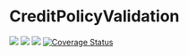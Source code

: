 # CreditPolicyValidation

![](https://api.travis-ci.com/MitraThakker/AnyfinAssignment.svg?token=y3q591e6fq2n3iHnRknC&branch=master)
![](https://coveralls.io/repos/github/MitraThakker/CreditPolicyValidation/badge.svg?branch=master)
![](https://coveralls.io/github/MitraThakker/CreditPolicyValidation?branch=master)
[![Coverage Status](https://coveralls.io/repos/github/MitraThakker/CreditPolicyValidation/badge.svg?branch=master)](https://coveralls.io/github/MitraThakker/CreditPolicyValidation?branch=master)
